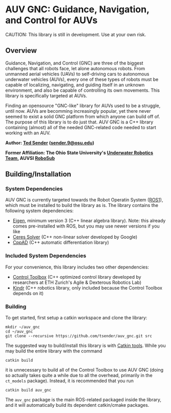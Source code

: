 AUV GNC: Guidance, Navigation, and Control for AUVs
===============================================================
CAUTION: This library is still in development. Use at your own risk.

## Overview
Guidance, Navigation, and Control (GNC) are three of the biggest challenges that all robots face, let alone autonomous robots. From unmanned aerial vehicles (UAVs) to self-driving cars to autonomous underwater vehicles (AUVs), every one of these types of robots must be capable of localizing, navigating, and guiding itself in an unknown environment, and also be capable of controlling its own movements. This library is specifically targeted at AUVs.

Finding an opensource "GNC-like" library for AUVs used to be a struggle, until now. AUVs are becomming increasingly popular, yet there never seemed to exist a solid GNC platform from which anyone can build off of. The purpose of this library is to do just that. AUV GNC is a C++ library containing (almost) all of the needed GNC-related code needed to start working with an AUV.

**Author: [Ted Sender](https://github.com/tsender) (sender.9@osu.edu)**

**Former Affiliation: The Ohio State University's [Underwater Robotics Team](https://uwrt.engineering.osu.edu/), AUVSI [RoboSub](https://www.robonation.org/competition/robosub)**

## Building/Installation
### System Dependencies
AUV GNC is currently targeted towards the Robot Operatin System ([ROS1](https://www.ros.org/)), which must be installed to build the library as is. The library contains the following system dependencies:
* [Eigen](https://eigen.tuxfamily.org/dox/GettingStarted.html), minimum version 3 (C++ linear algebra library). Note: this already comes pre-installed with ROS, but you may use newer versions if you like
* [Ceres Solver](http://ceres-solver.org/) (C++ non-linear solver developed by Google)
* [CppAD](https://coin-or.github.io/CppAD/doc/cppad.htm) (C++ automatic differentiation library)

### Included System Dependencies
For your convenience, this library includes two other dependencies:
* [Control Toolbox](https://github.com/ethz-adrl/control-toolbox) (C++ optimized control library developed by researchers at ETH Zurich's Agile & Dexterous Robotics Lab)
* [Kindr](https://github.com/ANYbotics/kindr) (C++ robotics library, only included because the Control Toolbox depends on it)

### Building
To get started, first setup a catkin workspace and clone the library:

    mkdir ~/auv_gnc
    cd ~/auv_gnc
    git clone --recursive https://github.com/tsender/auv_gnc.git src

The suggested way to build/install this library is with [Catkin tools](https://catkin-tools.readthedocs.io/en/latest/installing.html). While you may build the entire library with the command

    catkin build
  
it is unnecessary to build all of the Control Toolbox to use AUV GNC (doing so actually takes quite a while due to all the overhead, primarily in the `ct_models` package). Instead, it is recommended that you run

    catkin build auv_gnc

The `auv_gnc` package is the main ROS-related packaged inside the library, and it will automatically build its dependent catkin/cmake packages.
